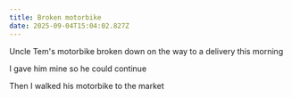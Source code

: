 ```yaml
---
title: Broken motorbike
date: 2025-09-04T15:04:02.827Z
---
```


Uncle Tem's motorbike broken down on the way to a delivery this morning

I gave him mine so he could continue

Then I walked his motorbike to the market
